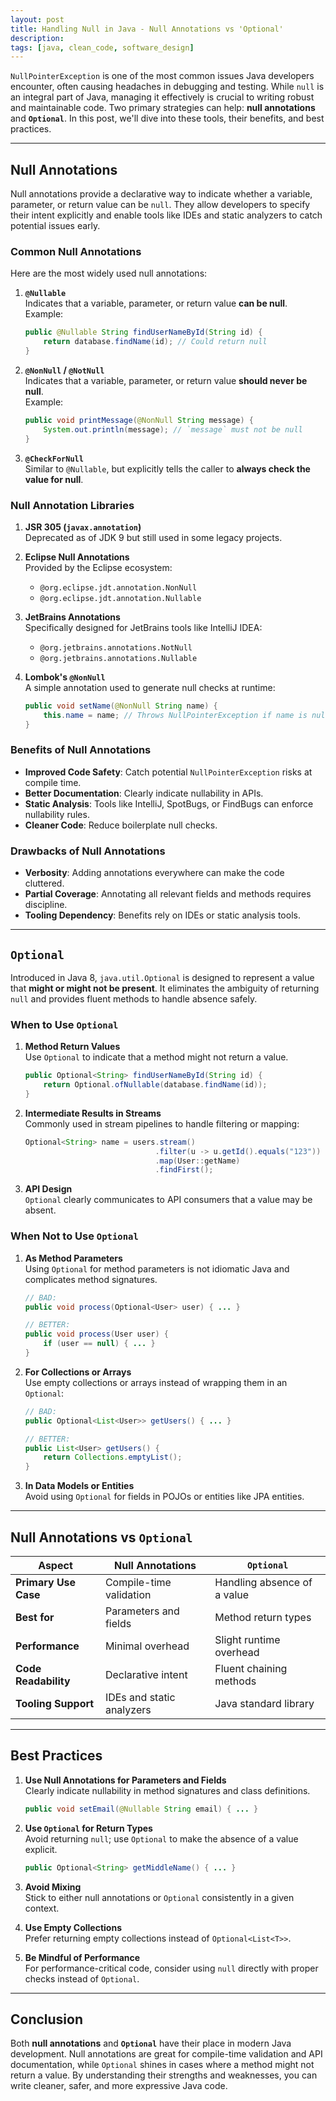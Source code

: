```yaml
---
layout: post
title: Handling Null in Java - Null Annotations vs 'Optional'
description: 
tags: [java, clean_code, software_design]
---
```


`NullPointerException` is one of the most common issues Java developers encounter, often causing headaches in debugging and testing. While `null` is an integral part of Java, managing it effectively is crucial to writing robust and maintainable code. Two primary strategies can help: **null annotations** and **`Optional`**. In this post, we'll dive into these tools, their benefits, and best practices.

---

## **Null Annotations**

Null annotations provide a declarative way to indicate whether a variable, parameter, or return value can be `null`. They allow developers to specify their intent explicitly and enable tools like IDEs and static analyzers to catch potential issues early.

### **Common Null Annotations**

Here are the most widely used null annotations:

1. **`@Nullable`**  
   Indicates that a variable, parameter, or return value **can be null**.  
   Example:
   ```java
   public @Nullable String findUserNameById(String id) {
       return database.findName(id); // Could return null
   }
   ```

2. **`@NonNull` / `@NotNull`**  
   Indicates that a variable, parameter, or return value **should never be null**.  
   Example:
   ```java
   public void printMessage(@NonNull String message) {
       System.out.println(message); // `message` must not be null
   }
   ```

3. **`@CheckForNull`**  
   Similar to `@Nullable`, but explicitly tells the caller to **always check the value for null**.  

### **Null Annotation Libraries**

1. **JSR 305 (`javax.annotation`)**  
   Deprecated as of JDK 9 but still used in some legacy projects.

2. **Eclipse Null Annotations**  
   Provided by the Eclipse ecosystem:
   - `@org.eclipse.jdt.annotation.NonNull`
   - `@org.eclipse.jdt.annotation.Nullable`

3. **JetBrains Annotations**  
   Specifically designed for JetBrains tools like IntelliJ IDEA:
   - `@org.jetbrains.annotations.NotNull`
   - `@org.jetbrains.annotations.Nullable`

4. **Lombok's `@NonNull`**  
   A simple annotation used to generate null checks at runtime:
   ```java
   public void setName(@NonNull String name) {
       this.name = name; // Throws NullPointerException if name is null
   }
   ```

### **Benefits of Null Annotations**
- **Improved Code Safety**: Catch potential `NullPointerException` risks at compile time.
- **Better Documentation**: Clearly indicate nullability in APIs.
- **Static Analysis**: Tools like IntelliJ, SpotBugs, or FindBugs can enforce nullability rules.
- **Cleaner Code**: Reduce boilerplate null checks.

### **Drawbacks of Null Annotations**
- **Verbosity**: Adding annotations everywhere can make the code cluttered.
- **Partial Coverage**: Annotating all relevant fields and methods requires discipline.
- **Tooling Dependency**: Benefits rely on IDEs or static analysis tools.

---

## **`Optional`**

Introduced in Java 8, `java.util.Optional` is designed to represent a value that **might or might not be present**. It eliminates the ambiguity of returning `null` and provides fluent methods to handle absence safely.

### **When to Use `Optional`**

1. **Method Return Values**  
   Use `Optional` to indicate that a method might not return a value.  
   ```java
   public Optional<String> findUserNameById(String id) {
       return Optional.ofNullable(database.findName(id));
   }
   ```

2. **Intermediate Results in Streams**  
   Commonly used in stream pipelines to handle filtering or mapping:  
   ```java
   Optional<String> name = users.stream()
                                .filter(u -> u.getId().equals("123"))
                                .map(User::getName)
                                .findFirst();
   ```

3. **API Design**  
   `Optional` clearly communicates to API consumers that a value may be absent.

### **When Not to Use `Optional`**

1. **As Method Parameters**  
   Using `Optional` for method parameters is not idiomatic Java and complicates method signatures.  
   ```java
   // BAD:
   public void process(Optional<User> user) { ... }

   // BETTER:
   public void process(User user) {
       if (user == null) { ... }
   }
   ```

2. **For Collections or Arrays**  
   Use empty collections or arrays instead of wrapping them in an `Optional`:  
   ```java
   // BAD:
   public Optional<List<User>> getUsers() { ... }

   // BETTER:
   public List<User> getUsers() {
       return Collections.emptyList();
   }
   ```

3. **In Data Models or Entities**  
   Avoid using `Optional` for fields in POJOs or entities like JPA entities.

---

## **Null Annotations vs `Optional`**

| Aspect                     | Null Annotations         | `Optional`                  |
|----------------------------|--------------------------|-----------------------------|
| **Primary Use Case**        | Compile-time validation  | Handling absence of a value |
| **Best for**               | Parameters and fields    | Method return types         |
| **Performance**            | Minimal overhead         | Slight runtime overhead     |
| **Code Readability**       | Declarative intent       | Fluent chaining methods     |
| **Tooling Support**        | IDEs and static analyzers| Java standard library       |

---

## **Best Practices**

1. **Use Null Annotations for Parameters and Fields**  
   Clearly indicate nullability in method signatures and class definitions.
   ```java
   public void setEmail(@Nullable String email) { ... }
   ```

2. **Use `Optional` for Return Types**  
   Avoid returning `null`; use `Optional` to make the absence of a value explicit.
   ```java
   public Optional<String> getMiddleName() { ... }
   ```

3. **Avoid Mixing**  
   Stick to either null annotations or `Optional` consistently in a given context.

4. **Use Empty Collections**  
   Prefer returning empty collections instead of `Optional<List<T>>`.

5. **Be Mindful of Performance**  
   For performance-critical code, consider using `null` directly with proper checks instead of `Optional`.

---

## **Conclusion**

Both **null annotations** and **`Optional`** have their place in modern Java development. Null annotations are great for compile-time validation and API documentation, while `Optional` shines in cases where a method might not return a value. By understanding their strengths and weaknesses, you can write cleaner, safer, and more expressive Java code.

